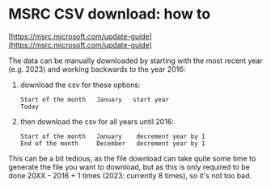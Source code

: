 # MSRC CSV download: how to

[https://msrc.microsoft.com/update-guide](https://msrc.microsoft.com/update-guide)

The data can be manually downloaded by starting with the most recent year (e.g. 2023) and working backwards to the year
2016:

1. download the csv for these options:
   ```
   Start of the month   January   start year
   Today
   ```

2. then download the csv for all years until 2016:
   ```
   Start of the month   January    decrement year by 1
   End of the month     December   decrement year by 1
   ```

This can be a bit tedious, as the file download can take quite some time to generate the file you want to download, but
as this is only required to be done 20XX - 2016 + 1 times (2023: currently 8 times), so it's not too bad.
